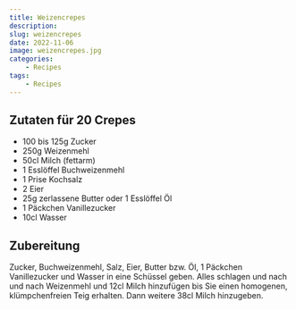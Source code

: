 ```yaml
---
title: Weizencrepes
description: 
slug: weizencrepes
date: 2022-11-06
image: weizencrepes.jpg
categories:
    - Recipes
tags:
    - Recipes
---
```


## Zutaten für 20 Crepes

- 100 bis 125g Zucker
- 250g Weizenmehl
- 50cl Milch (fettarm)
- 1 Esslöffel Buchweizenmehl
- 1 Prise Kochsalz
- 2 Eier
- 25g zerlassene Butter oder 1 Esslöffel Öl
- 1 Päckchen Vanillezucker
- 10cl Wasser

## Zubereitung

Zucker, Buchweizenmehl, Salz, Eier, Butter bzw. Öl, 1 Päckchen Vanillezucker und Wasser in eine Schüssel geben. Alles schlagen und nach und nach Weizenmehl und 12cl Milch hinzufügen bis Sie einen homogenen, klümpchenfreien Teig erhalten. Dann weitere 38cl Milch hinzugeben.